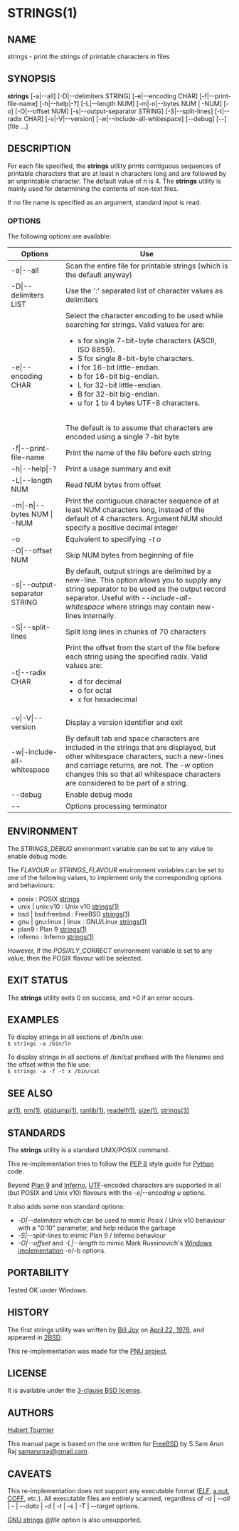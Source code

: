 # STRINGS(1)

## NAME
strings - print the strings of printable characters in files

## SYNOPSIS
**strings**
\[-a|--all\]
\[-D|--delimiters STRING\]
\[-e|--encoding CHAR\]
\[-f|--print-file-name\]
\[-h|--help|-?\]
\[-L|--length NUM\]
\[-m|-n|--bytes NUM | -NUM\]
\[-o\]
\[-O|--offset NUM\]
\[-s|--output-separator STRING\]
\[-S|--split-lines\]
\[-t|--radix CHAR\]
\[-v|-V|--version\]
\[-w|--include-all-whitespace\]
\[--debug\]
\[--\]
\[file ...\]

## DESCRIPTION
For each file specified, the **strings** utility prints contiguous sequences of printable characters that are at least n characters long and are followed by an unprintable character.
The default value of n is 4.
The **strings** utility is mainly used for determining the contents of non-text files.

If no file name is specified as an argument, standard input is read.

### OPTIONS
The following options are available:

Options | Use
------- | ---
-a\|--all|Scan the entire file for printable strings (which is the default anyway)
-D\|--delimiters LIST|Use the ':' separated list of character values as delimiters
-e\|--encoding CHAR|Select the character encoding to be used while searching for strings. Valid values for are:<br><ul><li>s for single 7-bit-byte characters (ASCII, ISO 8859).<li>S for single 8-bit-byte characters.<li>l for 16-bit little-endian.<li>b for 16-bit big-endian.<li>L for 32-bit little-endian.<li>B for 32-bit big-endian.<li>u for 1 to 4 bytes UTF-8 characters.</ul><br>The default is to assume that characters are encoded using a single 7-bit byte
-f\|--print-file-name|Print the name of the file before each string
-h\|--help\|-?|Print a usage summary and exit
-L\|--length NUM|Read NUM bytes from offset
-m\|-n\|--bytes NUM \| -NUM|Print the contiguous character sequence of at least NUM characters long, instead of the default of 4 characters. Argument NUM should specify a positive decimal integer
-o|Equivalent to specifying *-t o*
-O\|--offset NUM|Skip NUM bytes from beginning of file
-s\|--output-separator STRING|By default, output strings are delimited by a new-line. This option allows you to supply any string separator to be used as the output record separator. Useful with *--include-all-whitespace* where strings may contain new-lines internally.
-S\|--split-lines|Split long lines in chunks of 70 characters
-t\|--radix CHAR|Print the offset from the start of the file before each string using the specified radix. Valid values are:<br><ul><li>d for decimal<li>o for octal<li>x for hexadecimal</ul>
-v\|-V\|--version|Display a version identifier and exit
-w\|-include-all-whitespace|By default tab and space characters are included in the strings that are displayed, but other whitespace characters, such a new-lines and carriage returns, are not. The *-w* option changes this so that all whitespace characters are considered to be part of a string.
--debug|Enable debug mode
--|Options processing terminator

## ENVIRONMENT
The *STRINGS_DEBUG* environment variable can be set to any value to enable debug mode.

The *FLAVOUR* or *STRINGS_FLAVOUR* environment variables can be set to one of the following values, to implement only the corresponding options and behaviours:
* posix : POSIX [strings](https://pubs.opengroup.org/onlinepubs/9699919799/utilities/strings.html)
* unix | unix:v10 : Unix v10 [strings(1)](http://man.cat-v.org/unix_10th/1/strings)
* bsd | bsd:freebsd : FreeBSD [strings(1)](https://www.freebsd.org/cgi/man.cgi?query=strings)
* gnu | gnu:linux | linux : GNU/Linux [strings(1)](https://man7.org/linux/man-pages/man1/strings.1.html)
* plan9 : Plan 9 [strings(1)](http://man.cat-v.org/plan_9/1/strings)
* inferno : Inferno [strings(1)](http://man.cat-v.org/inferno/1/strings)

However, if the *POSIXLY_CORRECT* environment variable is set to any value, then the POSIX flavour will be selected.

## EXIT STATUS
The **strings** utility exits 0 on success, and >0 if an error occurs.

## EXAMPLES
To display strings in all sections of /bin/ln use:<br>
```$ strings -a /bin/ln```

To display strings in all sections of /bin/cat prefixed with the filename and the offset within the file use:<br>
```$ strings -a -f -t x /bin/cat```

## SEE ALSO
[ar(1)](https://www.freebsd.org/cgi/man.cgi?query=ar),
[nm(1)](https://www.freebsd.org/cgi/man.cgi?query=nm),
[objdump(1)](https://www.freebsd.org/cgi/man.cgi?query=objdump),
[ranlib(1)](https://www.freebsd.org/cgi/man.cgi?query=ranlib),
[readelf(1)](https://www.freebsd.org/cgi/man.cgi?query=readelf),
[size(1)](https://www.freebsd.org/cgi/man.cgi?query=size),
[strings(3)](https://github.com/HubTou/strings/blob/main/STRINGS.1.md)

## STANDARDS
The **strings** utility is a standard UNIX/POSIX command.

This re-implementation tries to follow the [PEP 8](https://www.python.org/dev/peps/pep-0008/) style guide for [Python](https://www.python.org/) code.

Beyond [Plan 9](https://en.wikipedia.org/wiki/Plan_9_from_Bell_Labs) and [Inferno](https://en.wikipedia.org/wiki/Inferno_(operating_system)), [UTF](https://en.wikipedia.org/wiki/UTF-8)-encoded characters are supported in all (but POSIX and Unix v10) flavours with the *-e|--encoding u* options.

It also adds some non standard options:
* *-D|--delimiters* which can be used to mimic Posix / Unix v10 behaviour with a "0:10" parameter, and help reduce the garbage
* *-S|--split-lines* to mimic Plan 9 / Inferno behaviour
* *-O|--offset* and *-L|--length* to mimic Mark Russinovich's [Windows implementation](https://docs.microsoft.com/en-us/sysinternals/downloads/strings) -o/-b options.

## PORTABILITY
Tested OK under Windows.

## HISTORY
The first strings utility was written by [Bill Joy](https://en.wikipedia.org/wiki/Bill_Joy) on [April 22, 1978](https://minnie.tuhs.org/cgi-bin/utree.pl?file=2BSD/src/strings.c), and appeared in [2BSD](https://en.wikipedia.org/wiki/History_of_the_Berkeley_Software_Distribution#2BSD_(PDP-11)).

This re-implementation was made for the [PNU project](https://github.com/HubTou/PNU).

## LICENSE
It is available under the [3-clause BSD license](https://opensource.org/licenses/BSD-3-Clause).

## AUTHORS
[Hubert Tournier](https://github.com/HubTou)

This manual page is based on the one written for [FreeBSD](https://www.freebsd.org/) by S.Sam Arun Raj <samarunraj@gmail.com>.

## CAVEATS
This re-implementation does not support any executable format ([ELF](https://en.wikipedia.org/wiki/Executable_and_Linkable_Format), [a.out](https://en.wikipedia.org/wiki/A.out), [COFF](https://en.wikipedia.org/wiki/COFF), etc.).
All executable files are entirely scanned, regardless of *-a* | *--all* | *-* | *--data* | *-d* | *-t* | *-s* | *-T* | *--target* options.

[GNU strings](https://www.gnu.org/software/binutils/) *@file* option is also unsupported.

